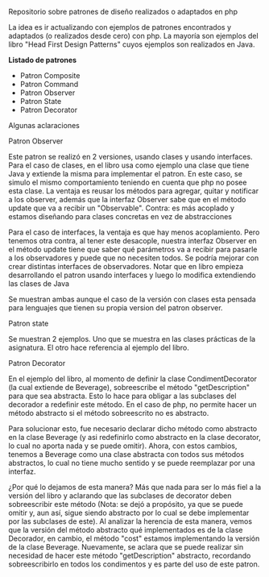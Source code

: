 Repositorio sobre patrones de diseño realizados o adaptados en php

La idea es ir actualizando con ejemplos de patrones encontrados y adaptados (o realizados desde cero) con php. La mayoría
son ejemplos del libro "Head First Design Patterns" cuyos ejemplos son realizados en Java. 

**Listado de patrones**

- Patron Composite
- Patron Command
- Patron Observer
- Patron State
- Patron Decorator

Algunas aclaraciones

Patron Observer

Este patron se realizó en 2 versiones, usando clases y usando interfaces. Para el caso de clases, en el libro usa como
ejemplo una clase que tiene Java y extiende la misma para implementar el patron. En este caso, se simulo el mismo comportamiento
teniendo en cuenta que php no posee esta clase. La ventaja es reusar los métodos para agregar, quitar y notificar a los 
observer, además que la interfaz Observer sabe que en el método update que va a recibir un "Observable". 
Contra: es más acoplado y estamos diseñando para clases concretas en vez de abstracciones

Para el caso de interfaces, la ventaja es que hay menos acoplamiento. Pero tenemos otra contra, al tener este desacople, 
nuestra interfaz Observer en el método update tiene que saber qué parámetros va a recibir para pasarle a los observadores
y puede que no necesiten todos. Se podría mejorar con crear distintas interfaces de observadores. Notar que en libro empieza
desarrollando el patron usando interfaces y luego lo modifica extendiendo las clases de Java

Se muestran ambas aunque el caso de la versión con clases esta pensada para lenguajes que tienen su propia version del patron
observer.

Patron state

Se muestran 2 ejemplos. Uno que se muestra en las clases prácticas de la asignatura. El otro hace referencia al ejemplo del 
libro. 

Patron Decorator

En el ejemplo del libro, al momento de definir la clase CondimentDecorator (la cual extiende de Beverage), sobreescribe el
método "getDescription" para que sea abstracta. Esto lo hace para obligar a las subclases del decorador a redefinir este 
método. En el caso de php, no permite hacer un método abstracto si el método sobreescrito no es abstracto. 

Para solucionar esto, fue necesario declarar dicho método como abstracto en la clase Beverage (y asi redefinirlo como abstracto
en la clase decorator, lo cual no aporta nada y se puede omitir). Ahora, con estos cambios, tenemos a Beverage como una clase 
abstracta con todos sus métodos abstractos, lo cual no tiene mucho sentido y se puede reemplazar por una interfaz. 

¿Por qué lo dejamos de esta manera? Más que nada para ser lo más fiel a la versión del libro y aclarando que las subclases
de decorator deben sobreescribir este método (Nota: se dejó a propósito, ya que se puede omitir y, aun así, sigue siendo 
abstracto por lo cual se debe implementar por las subclases de este). Al analizar la herencia de esta manera, vemos que la
versión del método abstracto qué implementados es de la clase Decorador, en cambio, el método "cost" estamos implementando 
la versión de la clase Beverage. Nuevamente, se aclara que se puede realizar sin necesidad de hacer este método "getDescription"
abstracto, recordando sobreescribirlo en todos los condimentos y es parte del uso de este patron.